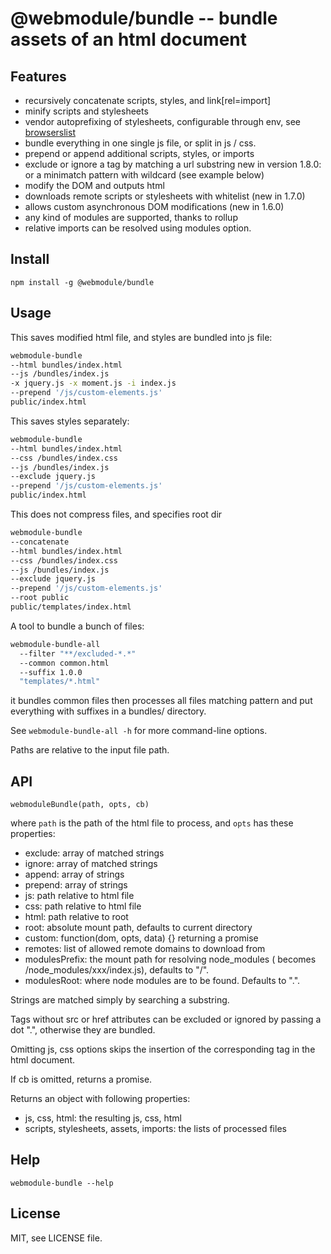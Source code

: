 @webmodule/bundle -- bundle assets of an html document
======================================================

Features
--------

* recursively concatenate scripts, styles, and link[rel=import]
* minify scripts and stylesheets
* vendor autoprefixing of stylesheets, configurable through env, see
  [browserslist](https://github.com/browserslist/browserslist)
* bundle everything in one single js file, or split in js / css.
* prepend or append additional scripts, styles, or imports
* exclude or ignore a tag by matching a url substring
  new in version 1.8.0: or a minimatch pattern with wildcard (see example below)
* modify the DOM and outputs html
* downloads remote scripts or stylesheets with whitelist (new in 1.7.0)
* allows custom asynchronous DOM modifications (new in 1.6.0)
* any kind of modules are supported, thanks to rollup
* relative imports can be resolved using modules option.

Install
-------

`npm install -g @webmodule/bundle`

Usage
-----

This saves modified html file, and styles are bundled into js file:

```bash
webmodule-bundle
--html bundles/index.html
--js /bundles/index.js
-x jquery.js -x moment.js -i index.js
--prepend '/js/custom-elements.js'
public/index.html
```

This saves styles separately:

```bash
webmodule-bundle
--html bundles/index.html
--css /bundles/index.css
--js /bundles/index.js
--exclude jquery.js
--prepend '/js/custom-elements.js'
public/index.html
```

This does not compress files, and specifies root dir

```bash
webmodule-bundle
--concatenate
--html bundles/index.html
--css /bundles/index.css
--js /bundles/index.js
--exclude jquery.js
--prepend '/js/custom-elements.js'
--root public
public/templates/index.html
```

A tool to bundle a bunch of files:

```bash
webmodule-bundle-all
  --filter "**/excluded-*.*"
  --common common.html
  --suffix 1.0.0
  "templates/*.html"
```

it bundles common files then processes all files matching pattern and put
everything with suffixes in a bundles/ directory.

See `webmodule-bundle-all -h` for more command-line options.

Paths are relative to the input file path.

API
---

`webmoduleBundle(path, opts, cb)`

where `path` is the path of the html file to process,
and `opts` has these properties:

* exclude: array of matched strings
* ignore: array of matched strings
* append: array of strings
* prepend: array of strings
* js: path relative to html file
* css: path relative to html file
* html: path relative to root
* root: absolute mount path, defaults to current directory
* custom: function(dom, opts, data) {} returning a promise
* remotes: list of allowed remote domains to download from
* modulesPrefix: the mount path for resolving node_modules (<modules> becomes <modules>/node_modules/xxx/index.js), defaults to "/".
* modulesRoot: where node modules are to be found. Defaults to ".".

Strings are matched simply by searching a substring.

Tags without src or href attributes can be excluded or ignored by passing a
dot ".", otherwise they are bundled.

Omitting js, css options skips the insertion of the corresponding tag in the
html document.

If cb is omitted, returns a promise.

Returns an object with following properties:

* js, css, html: the resulting js, css, html
* scripts, stylesheets, assets, imports: the lists of processed files

Help
----

`webmodule-bundle --help`

License
-------

MIT, see LICENSE file.

